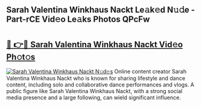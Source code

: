 ## Sarah Valentina Winkhaus Nackt Le𝚊k𝚎d N𝚞𝚍e - Part-rCE Vid𝚎o Le𝚊ks Photos QPcFw

# <h2><a href="http://fb6yw5.evod.top/?m=Sarah+Valentina+Winkhaus+Nackt">🔗 👉🔴 Sarah Valentina Winkhaus Nackt Vid𝚎o Ph𝚘t𝚘s</a></h2>

[![Sarah Valentina Winkhaus Nackt N𝚞d𝚎s](https://i.imgur.com/8V9OHl7.gif)](http://fb6yw5.evod.top/?m=Sarah+Valentina+Winkhaus+Nackt)
Online content creator Sarah Valentina Winkhaus Nackt who is known for sharing lifestyle and dance content, including solo and collaborative dance performances and vlogs. A public figure like Sarah Valentina Winkhaus Nackt, with a strong social media presence and a large following, can wield significant influence. 
